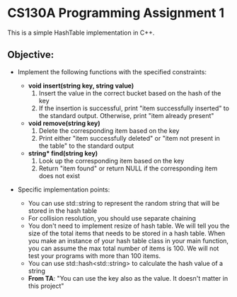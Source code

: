 # CS130A Programming Assignment 1
This is a simple HashTable implementation in C++.

## Objective:
* Implement the following functions with the specified constraints:
	* **void insert(string key, string value)**
		1. Insert the value in the correct bucket based on the hash of the key
		2. If the insertion is successful, print "item successfully inserted" to the standard output. Otherwise, print "item already present"
	* **void remove(string key)**
		1. Delete the corresponding item based on the key
		2. Print either "item successfully deleted" or "item not present in the table" to the standard output
	* **string\* find(string key)**
		1. Look up the corresponding item based on the key
		2. Return "item found" or return NULL if the corresponding item does not exist

* Specific implementation points:
	* You can use std::string to represent the random string that will be stored in the hash table
	* For collision resolution, you should use separate chaining
	* You don't need to implement resize of hash table. We will tell you the size of the total items that needs to be stored in a hash table. When you make an instance of your hash table class in your main function, you can assume the max total number of items is 100. We will not test your programs with more than 100 items.
	* You can use std::hash\<std::string\> to calculate the hash value of a string
	* **From TA**: "You can use the key also as the value. It doesn't matter in this project"
